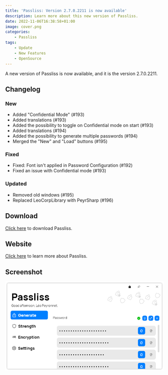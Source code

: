 ```yaml
---
title: 'Passliss: Version 2.7.0.2211 is now available'
description: Learn more about this new version of Passliss.
date: 2022-11-06T16:38:58+01:00
image: cover.png
categories:
    - Passliss
tags:
    - Update
    - New Features
    - OpenSource
---
```

A new version of Passliss is now available, and it is the version 2.7.0.2211.

## Changelog
### New
- Added "Confidential Mode" (#193)
- Added translations (#193)
- Added the possibility to toggle on Confidential mode on start (#193)
- Added translations (#194)
- Added the possibility to generate multiple passwords (#194)
- Merged the "New" and "Load" buttons (#195)

### Fixed
- Fixed: Font isn't applied in Password Configuration (#192)
- Fixed an issue with Confidential mode (#193)

### Updated
- Removed old windows (#195)
- Replaced LeoCorpLibrary with PeyrSharp (#196)


## Download

[Click here](http://tinyurl.com/Passliss) to download Passliss.

## Website

[Click here](https://leocorporation.dev/store/passliss) to learn more about Passliss.

## Screenshot
![The "History" of Passliss](1.png)